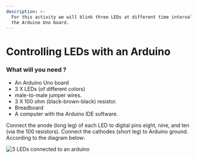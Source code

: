 ```yaml
---
description: >-
  For this activity we will blink three LEDs at different time intervals using
  the Arduino Uno board.
---
```


# Controlling LEDs with an Arduino

### What will you need ?

* An Arduino Uno board 
* 3 X LEDs \(of different colors\)
* male-to-male jumper wires.
* 3 X 100 ohm \(black-brown-black\) resistor.
* Breadboard 
* A computer with the Arduino IDE software.

Connect the anode \(long leg\) of each LED to digital pins eight, nine, and ten \(via the 100 resistors\). Connect the cathodes \(short leg\) to Arduino ground. According to the diagram below:



![3 LEDs connected to an arduino](https://lh6.googleusercontent.com/3WI3ICi_DaPX_mcB-Gq9FPHYP2dDgMQuzCmH5Rcj6qKFV2iXTxzN3XvrE6y0sto8JG2-EUEJYtaaOud4nCghXDS_A_0kwhR3VWCDm9x4tY-vTPC5A9mTEmL4FF1EqPh4dK20peuW)





